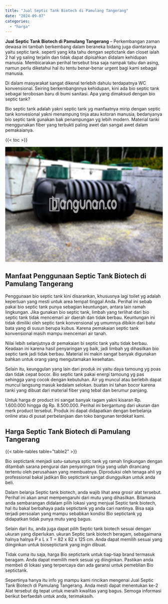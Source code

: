 ```yaml
---
title: "Jual Septic Tank Biotech di Pamulang Tangerang"
date: "2024-09-07"
categories: 
  - "harga"
---
```


**Jual Septic Tank Biotech di Pamulang Tangerang** – Perkembangan zaman dewasa ini tambah berkembang dalam beraneka bidang juga diantaranya yaitu septic tank. seperti yang kita tahu dengan septictank dan closet ialah 2 hal yg saling terjalin dan tidak dapat dipisahkan didalam kehidupan manusia. Membicarakan perihal tersebut bisa saja nampak tabu dan asing, namun perlu diketahui hal itu tentu benar-benar urgent bagi kami sebagai manusia.

Di dalam masyarakat sangat dikenal terlebih dahulu terdapatnya WC konvensional. Seiring berkembangnnya kehidupan, kini ada bio septic tank sebagai terobosan baru di bumi sanitasi. Apa yang dimaksud dengan bio septic tank?

Bio septic tank adalah yakni septic tank yg manfaatnya mirip dengan septic tank konvesional yakni menampung tinja atau kotoran manusia, bedanyanya bio septic tank gunakan bak penampungan yg lebih modern. Material tanki menggunakan fiber yang terbukti paling awet dan sangat awet dalam pemakaianya.

{{< toc >}}

![Jual Septic Tank Biotech di Pamulang Tangerang](/images/jual-bio-septictank-27.png)

## Manfaat Penggunaan Septic Tank Biotech di Pamulang Tangerang

Penggunaan bio septic tank kini disarankan, khususnya lagi toilet yg adalah keperluan yang mesti untuk area tempat tinggal Anda. Perihal ini sebab pakai bio septic tank punya sebagian keuntungan, antara lain ramah lingkungan. Jika gunakan bio septic tank, limbah yang terlihat dari bio septic tank tidak mencemari air daerah dan tidak berbau. Keuntungan ini tidak dimiliki oleh septic tank konvensional yg umumnya dibikin dari batu bata yang di susun berupa kubus. Karena pemakaian septic tank konvensional masih mampu mencemari air tanah.

Nilai lebih selanjutnya dr pemakaian bi septic tank yaitu tidak berbau. Keadaan ini karena hasil penyaringan yg baik, jadi limbah yg dihasilkan bio septic tank jadi tidak berbau. Material ini makin sangat banyak digunakan bahkan untuk orang yang mengutamakan kesehatan.

Selain itu, keunggulan yang lain dari produk ini yaitu daya tamoung yg poas dan tidak cepat bocor. Bio septic tank pakai energi tamoung yg pas sehingga yang cocok dengan kebutuhan. Air yg muncul atau berlebih dapat muncul langsung masuk kedalam selokan. buatan ini tahan bocor karena tanki yang dibuat dari material fiber yang tebal dan berumur panjang.

Untuk harga dr product ini sangat banyak ragam yakni kisaran Rp. 1.600.000 hingga dg Rp. 8.500.000. Perihal ini bergantung dari ukuran dan merk product tersebut. Produk ini dapat didapatkan dengan berbelanja online atau di pusat perbelanjaan dan toko bangunan terdekat kami.

## Harga Septic Tank Biotech di Pamulang Tangerang

{{< table-tables table="table2" >}}

Bio septictank menjadi satu-satunya sptic tank yg ramah lingkungan dengan ditambah sarana pengurai dan penyaringan tinja yang udah dirancang tertentu oleh perusahaan yang membuatnya. Diproduksi oleh tenaga ahli yg professional bakal jadikan Bio septictank sangat diunggulkan untuk anda beli.

Dalam belanja Septic tank biotech, anda wajib lihat area grosir alat tersebut. Perihal ini akan amat mempengaruhi dari mutu yang dihasilkan. Bilamana anda sembarangan didalam pilih lokasi yang menjual Septic tank biotech, hal itu bakal berbahaya pada septictank yg anda cari nantinya. Bisa saja terjadi persoalan yang mampu sebabkan kondisi Bio septictank yg didapatkan tidak punya mutu yang bagus.

Selain dari itu, anda juga dapat pilih Septic tank biotech sesuai dengan ukuran yang diperlukan. ukuran Septic tank biotech beragam, sebagaimana halnya halnya P x L x T = 82 x 82 x 125 cm. Anda dapat memilih sesuai yang diinginkan untuk bioseptictank yang ingin dibuat.

Tidak cuma itu saja, harga Bio septictank untuk tiap-tiap brand termasuk beragam. Anda dapat memilih merk sesuai yg diinginkan. Pastikan anda membeli di lokasi yang terpercaya dan ada garansi untuk pemeblian Bio septictank.

Sepertinya hanya itu info yg mampu kami rincikan mengenai Jual Septic Tank Biotech di Pamulang Tangerang. Anda mesti dapat menentukan ke-2 Alat tersebut dg tepat untuk meraih kwalitas yang bagus. Semoga informasi berikut berfaedah untuk anda, terimakasih.
